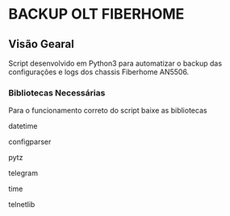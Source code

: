 
# BACKUP OLT FIBERHOME

## Visão Gearal
Script desenvolvido em Python3 para automatizar o backup das configurações e logs dos chassis Fiberhome AN5506.

### Bibliotecas Necessárias
Para o funcionamento correto do script baixe as bibliotecas
<p>datetime</p>
<p>configparser</p>
<p>pytz</p>
<p>telegram</p>
<p>time</p>
<p>telnetlib</p>

  
